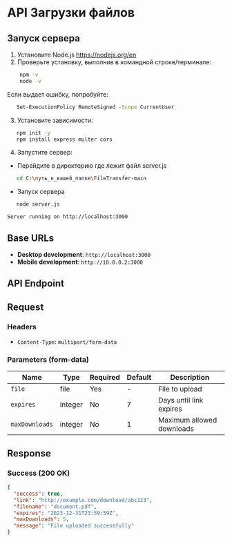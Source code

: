 # API Загрузки файлов 


## Запуск сервера

1. Установите Node.js https://nodejs.org/en
2. Проверьте установку, выполнив в командной строке/терминале:
```bash
    npm -v
    node -v
```
Если выдает ошибку, попробуйте:
```bash
   Set-ExecutionPolicy RemoteSigned -Scope CurrentUser
```
3. Установите зависимости:
```bash
   npm init -y
   npm install express multer cors
```
4. Запустите сервер:
- Перейдите в директорию где лежит файл server.js
```bash
   cd C:\путь_к_вашей_папке\FileTransfer-main
```
- Запуск сервера
```bash
   node server.js
```
```
Server running on http://localhost:3000
```
## Base URLs

- **Desktop development**: `http://localhost:3000`
- **Mobile development**: `http://10.0.0.2:3000`

## API Endpoint

## Request

### Headers
- `Content-Type`: `multipart/form-data`

### Parameters (form-data)

| Name          | Type      | Required | Default | Description               |
|---------------|-----------|----------|---------|---------------------------|
| `file`        | file      | Yes      | -       | File to upload            |
| `expires`     | integer   | No       | 7       | Days until link expires   |
| `maxDownloads`| integer   | No       | 1       | Maximum allowed downloads |

## Response

### Success (200 OK)

```json
{
  "success": true,
  "link": "http://example.com/download/abc123",
  "filename": "document.pdf",
  "expires": "2023-12-31T23:59:59Z",
  "maxDownloads": 5,
  "message": "File uploaded successfully"
}
```
